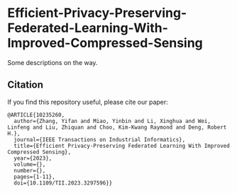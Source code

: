 # Efficient-Privacy-Preserving-Federated-Learning-With-Improved-Compressed-Sensing

<!-- [![DOI](https://zenodo.org/badge/292225878.svg)](https://ieeexplore.ieee.org/document/10235260) -->

Some descriptions on the way.




## Citation
If you find this repository useful, please cite our paper:

```
@ARTICLE{10235260,
  author={Zhang, Yifan and Miao, Yinbin and Li, Xinghua and Wei, Linfeng and Liu, Zhiquan and Choo, Kim-Kwang Raymond and Deng, Robert H.},
  journal={IEEE Transactions on Industrial Informatics}, 
  title={Efficient Privacy-Preserving Federated Learning With Improved Compressed Sensing}, 
  year={2023},
  volume={},
  number={},
  pages={1-11},
  doi={10.1109/TII.2023.3297596}}
```

<!--## Lecense
This project is a modified version of [TsingZ0/PFL-Non-IID](https://github.com/TsingZ0/PFL-Non-IID/tree/0af30fc8665e04ea9200b041f0c457c2260cbc99), which is licensed under GPL-2.0. As a result, this project is also released under the GPL-2.0 license. For more details, please see the LICENSE file.-->
